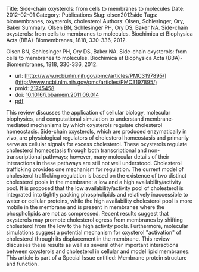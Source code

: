 Title: Side-chain oxysterols: from cells to membranes to molecules
Date: 2012-02-01
Category: Publications
Slug: olsen2012side
Tags: biomembranes, oxysterols, cholesterol
Authors: Olsen, Schlesinger, Ory, Baker
Summary: Olsen BN, Schlesinger PH, Ory DS, Baker NA. Side-chain oxysterols: from cells to membranes to molecules. Biochimica et Biophysica Acta (BBA)-Biomembranes, 1818, 330-336, 2012. 

Olsen BN, Schlesinger PH, Ory DS, Baker NA. Side-chain oxysterols: from cells to membranes to molecules. Biochimica et Biophysica Acta (BBA)-Biomembranes, 1818, 330-336, 2012. 

* url: [http://www.ncbi.nlm.nih.gov/pmc/articles/PMC3197895/](http://www.ncbi.nlm.nih.gov/pmc/articles/PMC3197895/)
* pmid: [21745458](21745458)
* doi: [10.1016/j.bbamem.2011.06.014](10.1016/j.bbamem.2011.06.014)
* [pdf](http://sobolevnrm.github.io/papers/olsen2012side.pdf)

This review discusses the application of cellular biology, molecular biophysics, and computational simulation to understand membrane-mediated mechanisms by which oxysterols regulate cholesterol homeostasis. Side-chain oxysterols, which are produced enzymatically in vivo, are physiological regulators of cholesterol homeostasis and primarily serve as cellular signals for excess cholesterol. These oxysterols regulate cholesterol homeostasis through both transcriptional and non-transcriptional pathways; however, many molecular details of their interactions in these pathways are still not well understood. Cholesterol trafficking provides one mechanism for regulation. The current model of cholesterol trafficking regulation is based on the existence of two distinct cholesterol pools in the membrane: a low and a high availability/activity pool. It is proposed that the low availability/activity pool of cholesterol is integrated into tightly packing phospholipids and relatively inaccessible to water or cellular proteins, while the high availability cholesterol pool is more mobile in the membrane and is present in membranes where the phospholipids are not as compressed. Recent results suggest that oxysterols may promote cholesterol egress from membranes by shifting cholesterol from the low to the high activity pools. Furthermore, molecular simulations suggest a potential mechanism for oxysterol "activation" of cholesterol through its displacement in the membrane. This review discusses these results as well as several other important interactions between oxysterols and cholesterol in cellular and model lipid membranes. This article is part of a Special Issue entitled: Membrane protein structure and function.
